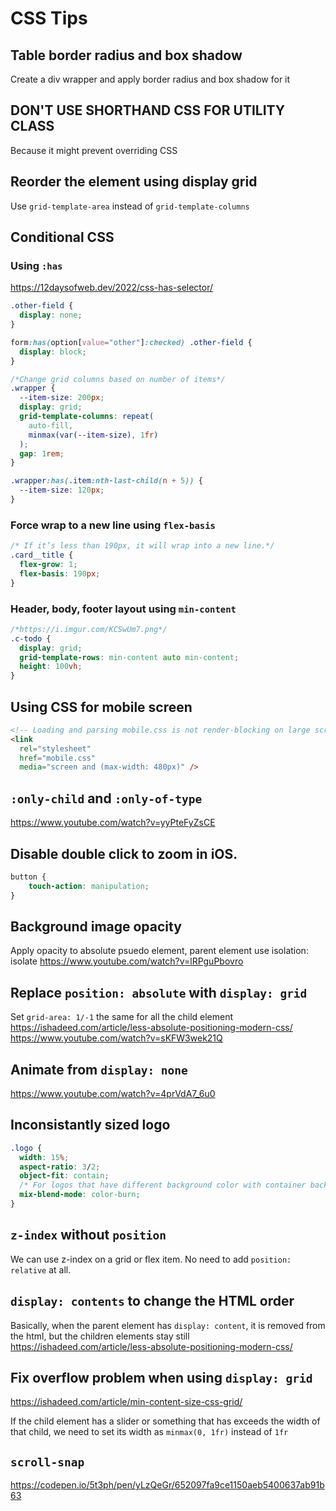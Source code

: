 # CSS Tips

## Table border radius and box shadow

Create a div wrapper and apply border radius and box shadow for it

## DON'T USE SHORTHAND CSS FOR UTILITY CLASS

Because it might prevent overriding CSS

## Reorder the element using display grid

Use `grid-template-area` instead of `grid-template-columns`

## Conditional CSS

### Using `:has`

<https://12daysofweb.dev/2022/css-has-selector/>
```css
.other-field {
  display: none;
}

form:has(option[value="other"]:checked) .other-field {
  display: block;
}

/*Change grid columns based on number of items*/
.wrapper {
  --item-size: 200px;
  display: grid;
  grid-template-columns: repeat(
    auto-fill,
    minmax(var(--item-size), 1fr)
  );
  gap: 1rem;
}

.wrapper:has(.item:nth-last-child(n + 5)) {
  --item-size: 120px;
}
```

### Force wrap to a new line using `flex-basis`

```css
/* If it’s less than 190px, it will wrap into a new line.*/
.card__title {
  flex-grow: 1;
  flex-basis: 190px;
}
```

### Header, body, footer layout using `min-content`

```css
/*https://i.imgur.com/KCSwUm7.png*/
.c-todo {
  display: grid;
  grid-template-rows: min-content auto min-content;
  height: 100vh;
}
```


## Using CSS for mobile screen

```html
<!-- Loading and parsing mobile.css is not render-blocking on large screens -->
<link
  rel="stylesheet"
  href="mobile.css"
  media="screen and (max-width: 480px)" />
```

## `:only-child` and `:only-of-type`

<https://www.youtube.com/watch?v=yyPteFyZsCE>

## Disable double click to zoom in iOS.

```css
button {
    touch-action: manipulation;
}
```

## Background image opacity

Apply opacity to absolute psuedo element, parent element use isolation: isolate
<https://www.youtube.com/watch?v=lRPguPbovro>

## Replace `position: absolute` with `display: grid`

Set `grid-area: 1/-1` the same for all the child element
<https://ishadeed.com/article/less-absolute-positioning-modern-css/>
<https://www.youtube.com/watch?v=sKFW3wek21Q>

## Animate from `display: none`

<https://www.youtube.com/watch?v=4prVdA7_6u0>

## Inconsistantly sized logo

```css
.logo {
  width: 15%;
  aspect-ratio: 3/2;
  object-fit: contain;
  /* For logos that have different background color with container background color  */
  mix-blend-mode: color-burn; 
}
```

## `z-index` without `position`

We can use z-index on a grid or flex item. No need to add `position: relative` at all.

## `display: contents` to change the HTML order

Basically, when the parent element has `display: content`, it is removed from the html, but the children elements stay still
<https://ishadeed.com/article/less-absolute-positioning-modern-css/>

## Fix overflow problem when using `display: grid`

<https://ishadeed.com/article/min-content-size-css-grid/>

If the child element has a slider or something that has exceeds the width of that child, we need to set its width as `minmax(0, 1fr)` instead of `1fr`

## `scroll-snap`

<https://codepen.io/5t3ph/pen/yLzQeGr/652097fa9ce1150aeb5400637ab91b63>